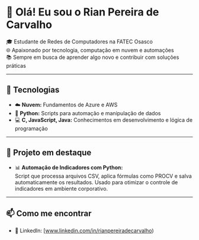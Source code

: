 # 👋 Olá! Eu sou o Rian Pereira de Carvalho

🎓 Estudante de Redes de Computadores na FATEC Osasco  
🌐 Apaixonado por tecnologia, computação em nuvem e automações   
📚 Sempre em busca de aprender algo novo e contribuir com soluções práticas

---

## 🔧 Tecnologias

- ☁️ **Nuvem:** Fundamentos de Azure e AWS  
- 🐍 **Python:** Scripts para automação e manipulação de dados  
- 💻 **C, JavaScript, Java:** Conhecimentos em desenvolvimento e lógica de programação

---

## 🧠 Projeto em destaque

- 📊 **Automação de Indicadores com Python:**  
  Script que processa arquivos CSV, aplica fórmulas como PROCV e salva automaticamente os resultados. Usado para otimizar o controle de indicadores em ambiente corporativo.

---

## 📫 Como me encontrar 

- 💼 LinkedIn: [www.linkedin.com/in/rianpereiradecarvalho)  
